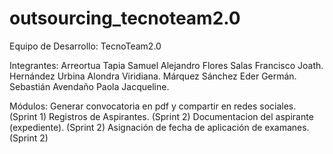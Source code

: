 # outsourcing_tecnoteam2.0

Equipo de Desarrollo: TecnoTeam2.0 

Integrantes:
Arreortua Tapia Samuel Alejandro
Flores Salas Francisco Joath.
Hernández Urbina Alondra Viridiana.
Márquez Sánchez Eder Germán.
Sebastián Avendaño Paola Jacqueline.

Módulos:
Generar convocatoria en pdf y compartir en redes sociales. (Sprint 1)
Registros de Aspirantes. (Sprint 2)
Documentacion del aspirante (expediente). (Sprint 2)
Asignación de fecha de aplicación de examanes. (Sprint 2)
